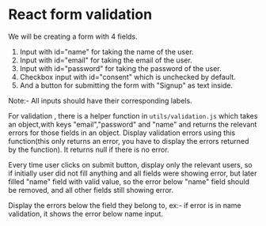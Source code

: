# React form validation

We will be creating a form with 4 fields.

1) Input with id="name" for taking the name of the user.
2) Input with id="email" for taking the email of the user.
3) Input with id="password" for taking the password of the user.
4) Checkbox input with id="consent" which is unchecked by default.
5) And a button for submitting the form with "Signup" as text inside.

Note:- All inputs should have their corresponding labels.
 
For validation , there is a helper function in <code>utils/validation.js</code>
which takes an object,with keys "email","password" and "name" and returns the relevant errors 
for those fields in an object. Display validation errors using this function(this only returns an error, you have to display the 
errors returned by the function). It returns null if there is no error.

Every time user clicks on submit button, display only the relevant users, so if initially user did not fill anything 
and all fields were showing error, but later filled "name" field with valid value, so the error below "name" field
should be removed, and all other fields still showing error.


Display the errors below the field they belong to, ex:- if error is in name validation, it shows the error below name input.
